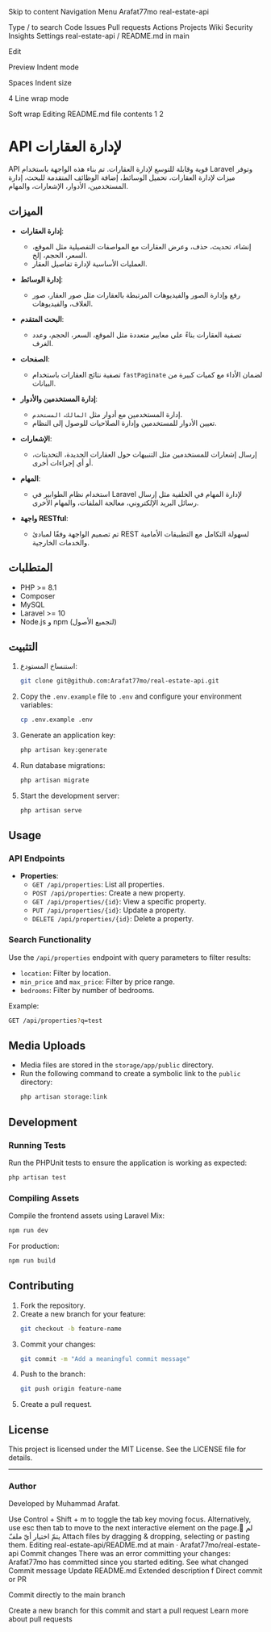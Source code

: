 Skip to content
Navigation Menu
Arafat77mo
real-estate-api

Type / to search
Code
Issues
Pull requests
Actions
Projects
Wiki
Security
Insights
Settings
real-estate-api
/
README.md
in
main

Edit

Preview
Indent mode

Spaces
Indent size

4
Line wrap mode

Soft wrap
Editing README.md file contents
1
2
# API لإدارة العقارات

API قوية وقابلة للتوسع لإدارة العقارات. تم بناء هذه الواجهة باستخدام Laravel وتوفر ميزات لإدارة العقارات، تحميل الوسائط، إضافة الوظائف المتقدمة للبحث، إدارة المستخدمين، الأدوار، الإشعارات، والمهام.

## الميزات

- **إدارة العقارات**: 
   - إنشاء، تحديث، حذف، وعرض العقارات مع المواصفات التفصيلية مثل الموقع، السعر، الحجم، إلخ.
   - العمليات الأساسية لإدارة تفاصيل العقار.
   
- **إدارة الوسائط**: 
   - رفع وإدارة الصور والفيديوهات المرتبطة بالعقارات مثل صور العقار، صور الغلاف، والفيديوهات.
   
- **البحث المتقدم**: 
   - تصفية العقارات بناءً على معايير متعددة مثل الموقع، السعر، الحجم، وعدد الغرف.

- **الصفحات**: 
   - تصفية نتائج العقارات باستخدام `fastPaginate` لضمان الأداء مع كميات كبيرة من البيانات.

- **إدارة المستخدمين والأدوار**: 
   - إدارة المستخدمين مع أدوار مثل `المالك`، `المستخدم`.
   - تعيين الأدوار للمستخدمين وإدارة الصلاحيات للوصول إلى النظام.

- **الإشعارات**: 
   - إرسال إشعارات للمستخدمين مثل التنبيهات حول العقارات الجديدة، التحديثات، أو أي إجراءات أخرى.

- **المهام**: 
   - استخدام نظام الطوابير في Laravel لإدارة المهام في الخلفية مثل إرسال رسائل البريد الإلكتروني، معالجة الملفات، والمهام الأخرى.

- **واجهة RESTful**: 
   - تم تصميم الواجهة وفقًا لمبادئ REST لسهولة التكامل مع التطبيقات الأمامية والخدمات الخارجية.

## المتطلبات

- PHP >= 8.1
- Composer
- MySQL
- Laravel >= 10
- Node.js و npm (لتجميع الأصول)

## التثبيت

1. استنساخ المستودع:
   ```bash
   git clone git@github.com:Arafat77mo/real-estate-api.git


4. Copy the `.env.example` file to `.env` and configure your environment variables:
   ```bash
   cp .env.example .env
   ```

5. Generate an application key:
   ```bash
   php artisan key:generate
   ```

6. Run database migrations:
   ```bash
   php artisan migrate
   ```

7. Start the development server:
   ```bash
   php artisan serve
   ```

## Usage

### API Endpoints

- **Properties**:
    - `GET /api/properties`: List all properties.
    - `POST /api/properties`: Create a new property.
    - `GET /api/properties/{id}`: View a specific property.
    - `PUT /api/properties/{id}`: Update a property.
    - `DELETE /api/properties/{id}`: Delete a property.


### Search Functionality

Use the `/api/properties` endpoint with query parameters to filter results:
- `location`: Filter by location.
- `min_price` and `max_price`: Filter by price range.
- `bedrooms`: Filter by number of bedrooms.

Example:
```bash
GET /api/properties?q=test
```

## Media Uploads

- Media files are stored in the `storage/app/public` directory.
- Run the following command to create a symbolic link to the `public` directory:
  ```bash
  php artisan storage:link
  ```

## Development

### Running Tests

Run the PHPUnit tests to ensure the application is working as expected:
```bash
php artisan test
```

### Compiling Assets

Compile the frontend assets using Laravel Mix:
```bash
npm run dev
```
For production:
```bash
npm run build
```

## Contributing

1. Fork the repository.
2. Create a new branch for your feature:
   ```bash
   git checkout -b feature-name
   ```
3. Commit your changes:
   ```bash
   git commit -m "Add a meaningful commit message"
   ```
4. Push to the branch:
   ```bash
   git push origin feature-name
   ```
5. Create a pull request.

## License

This project is licensed under the MIT License. See the LICENSE file for details.

---

### Author

Developed by Muhammad Arafat.

Use Control + Shift + m to toggle the tab key moving focus. Alternatively, use esc then tab to move to the next interactive element on the page.
ّلم يتمّ اختيار أيّ ملفّ
Attach files by dragging & dropping, selecting or pasting them.
Editing real-estate-api/README.md at main · Arafat77mo/real-estate-api
Commit changes
There was an error committing your changes: Arafat77mo has committed since you started editing. See what changed
Commit message
Update README.md
Extended description
f
Direct commit or PR

Commit directly to the main branch

Create a new branch for this commit and start a pull request Learn more about pull requests
